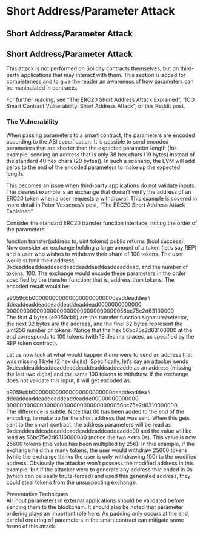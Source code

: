 # Short Address/Parameter Attack

## Short Address/Parameter Attack

## Short Address/Parameter Attack

This attack is not performed on Solidity contracts themselves, but on third-party applications that may interact with them. This section is added for completeness and to give the reader an awareness of how parameters can be manipulated in contracts.

For further reading, see “The ERC20 Short Address Attack Explained”, “ICO Smart Contract Vulnerability: Short Address Attack”, or this Reddit post.

### The Vulnerability

When passing parameters to a smart contract, the parameters are encoded according to the ABI specification. It is possible to send encoded parameters that are shorter than the expected parameter length \(for example, sending an address that is only 38 hex chars \(19 bytes\) instead of the standard 40 hex chars \(20 bytes\)\). In such a scenario, the EVM will add zeros to the end of the encoded parameters to make up the expected length.

This becomes an issue when third-party applications do not validate inputs. The clearest example is an exchange that doesn’t verify the address of an ERC20 token when a user requests a withdrawal. This example is covered in more detail in Peter Vessenes’s post, “The ERC20 Short Address Attack Explained”.

Consider the standard ERC20 transfer function interface, noting the order of the parameters:

function transfer\(address to, uint tokens\) public returns \(bool success\);  
Now consider an exchange holding a large amount of a token \(let’s say REP\) and a user who wishes to withdraw their share of 100 tokens. The user would submit their address, 0xdeaddeaddeaddeaddeaddeaddeaddeaddeaddead, and the number of tokens, 100. The exchange would encode these parameters in the order specified by the transfer function; that is, address then tokens. The encoded result would be:

a9059cbb000000000000000000000000deaddeaddea \  
ddeaddeaddeaddeaddeaddeaddead0000000000000  
000000000000000000000000000000000056bc75e2d63100000  
The first 4 bytes \(a9059cbb\) are the transfer function signature/selector, the next 32 bytes are the address, and the final 32 bytes represent the uint256 number of tokens. Notice that the hex 56bc75e2d63100000 at the end corresponds to 100 tokens \(with 18 decimal places, as specified by the REP token contract\).

Let us now look at what would happen if one were to send an address that was missing 1 byte \(2 hex digits\). Specifically, let’s say an attacker sends 0xdeaddeaddeaddeaddeaddeaddeaddeaddeadde as an address \(missing the last two digits\) and the same 100 tokens to withdraw. If the exchange does not validate this input, it will get encoded as:

a9059cbb000000000000000000000000deaddeaddea \  
ddeaddeaddeaddeaddeaddeadde00000000000000  
00000000000000000000000000000000056bc75e2d6310000000  
The difference is subtle. Note that 00 has been added to the end of the encoding, to make up for the short address that was sent. When this gets sent to the smart contract, the address parameters will be read as 0xdeaddeaddeaddeaddeaddeaddeaddeaddeadde00 and the value will be read as 56bc75e2d6310000000 \(notice the two extra 0s\). This value is now 25600 tokens \(the value has been multiplied by 256\). In this example, if the exchange held this many tokens, the user would withdraw 25600 tokens \(while the exchange thinks the user is only withdrawing 100\) to the modified address. Obviously the attacker won’t possess the modified address in this example, but if the attacker were to generate any address that ended in 0s \(which can be easily brute-forced\) and used this generated address, they could steal tokens from the unsuspecting exchange.

Preventative Techniques  
All input parameters in external applications should be validated before sending them to the blockchain. It should also be noted that parameter ordering plays an important role here. As padding only occurs at the end, careful ordering of parameters in the smart contract can mitigate some forms of this attack.

